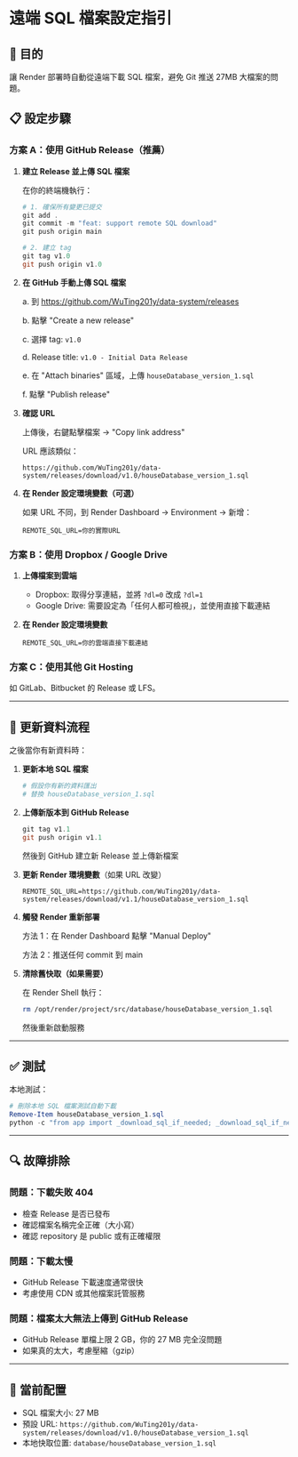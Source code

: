# 遠端 SQL 檔案設定指引

## 🎯 目的
讓 Render 部署時自動從遠端下載 SQL 檔案，避免 Git 推送 27MB 大檔案的問題。

## 📋 設定步驟

### 方案 A：使用 GitHub Release（推薦）

1. **建立 Release 並上傳 SQL 檔案**
   
   在你的終端機執行：
   ```powershell
   # 1. 確保所有變更已提交
   git add .
   git commit -m "feat: support remote SQL download"
   git push origin main
   
   # 2. 建立 tag
   git tag v1.0
   git push origin v1.0
   ```

2. **在 GitHub 手動上傳 SQL 檔案**
   
   a. 到 https://github.com/WuTing201y/data-system/releases
   
   b. 點擊 "Create a new release"
   
   c. 選擇 tag: `v1.0`
   
   d. Release title: `v1.0 - Initial Data Release`
   
   e. 在 "Attach binaries" 區域，上傳 `houseDatabase_version_1.sql`
   
   f. 點擊 "Publish release"

3. **確認 URL**
   
   上傳後，右鍵點擊檔案 → "Copy link address"
   
   URL 應該類似：
   ```
   https://github.com/WuTing201y/data-system/releases/download/v1.0/houseDatabase_version_1.sql
   ```

4. **在 Render 設定環境變數（可選）**
   
   如果 URL 不同，到 Render Dashboard → Environment → 新增：
   ```
   REMOTE_SQL_URL=你的實際URL
   ```

### 方案 B：使用 Dropbox / Google Drive

1. **上傳檔案到雲端**
   
   - Dropbox: 取得分享連結，並將 `?dl=0` 改成 `?dl=1`
   - Google Drive: 需要設定為「任何人都可檢視」，並使用直接下載連結

2. **在 Render 設定環境變數**
   ```
   REMOTE_SQL_URL=你的雲端直接下載連結
   ```

### 方案 C：使用其他 Git Hosting

如 GitLab、Bitbucket 的 Release 或 LFS。

---

## 🔄 更新資料流程

之後當你有新資料時：

1. **更新本地 SQL 檔案**
   ```powershell
   # 假設你有新的資料匯出
   # 替換 houseDatabase_version_1.sql
   ```

2. **上傳新版本到 GitHub Release**
   ```powershell
   git tag v1.1
   git push origin v1.1
   ```
   
   然後到 GitHub 建立新 Release 並上傳新檔案

3. **更新 Render 環境變數**（如果 URL 改變）
   ```
   REMOTE_SQL_URL=https://github.com/WuTing201y/data-system/releases/download/v1.1/houseDatabase_version_1.sql
   ```

4. **觸發 Render 重新部署**
   
   方法 1：在 Render Dashboard 點擊 "Manual Deploy"
   
   方法 2：推送任何 commit 到 main

5. **清除舊快取（如果需要）**
   
   在 Render Shell 執行：
   ```bash
   rm /opt/render/project/src/database/houseDatabase_version_1.sql
   ```
   然後重新啟動服務

---

## ✅ 測試

本地測試：
```powershell
# 刪除本地 SQL 檔案測試自動下載
Remove-Item houseDatabase_version_1.sql
python -c "from app import _download_sql_if_needed; _download_sql_if_needed()"
```

---

## 🔍 故障排除

### 問題：下載失敗 404
- 檢查 Release 是否已發布
- 確認檔案名稱完全正確（大小寫）
- 確認 repository 是 public 或有正確權限

### 問題：下載太慢
- GitHub Release 下載速度通常很快
- 考慮使用 CDN 或其他檔案託管服務

### 問題：檔案太大無法上傳到 GitHub Release
- GitHub Release 單檔上限 2 GB，你的 27 MB 完全沒問題
- 如果真的太大，考慮壓縮（gzip）

---

## 📝 當前配置

- SQL 檔案大小: 27 MB
- 預設 URL: `https://github.com/WuTing201y/data-system/releases/download/v1.0/houseDatabase_version_1.sql`
- 本地快取位置: `database/houseDatabase_version_1.sql`
